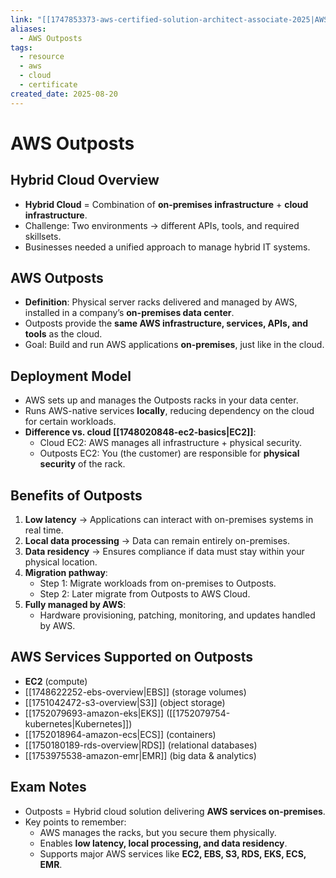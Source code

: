 ```yaml
---
link: "[[1747853373-aws-certified-solution-architect-associate-2025|AWS Certified Solution Architect Associate 2025]]"
aliases:
  - AWS Outposts
tags:
  - resource
  - aws
  - cloud
  - certificate
created_date: 2025-08-20
---
```

# AWS Outposts
## Hybrid Cloud Overview
- **Hybrid Cloud** = Combination of **on-premises infrastructure** + **cloud infrastructure**.
- Challenge: Two environments → different APIs, tools, and required skillsets.
- Businesses needed a unified approach to manage hybrid IT systems.

## **AWS Outposts**
- **Definition**: Physical server racks delivered and managed by AWS, installed in a company’s **on-premises data center**.
- Outposts provide the **same AWS infrastructure, services, APIs, and tools** as the cloud.
- Goal: Build and run AWS applications **on-premises**, just like in the cloud.

## Deployment Model
- AWS sets up and manages the Outposts racks in your data center.
- Runs AWS-native services **locally**, reducing dependency on the cloud for certain workloads.
- **Difference vs. cloud [[1748020848-ec2-basics|EC2]]**:
  - Cloud EC2: AWS manages all infrastructure + physical security.
  - Outposts EC2: You (the customer) are responsible for **physical security** of the rack.

## Benefits of Outposts
1. **Low latency** → Applications can interact with on-premises systems in real time.
2. **Local data processing** → Data can remain entirely on-premises.
3. **Data residency** → Ensures compliance if data must stay within your physical location.
4. **Migration pathway**:
   - Step 1: Migrate workloads from on-premises to Outposts.
   - Step 2: Later migrate from Outposts to AWS Cloud.
5. **Fully managed by AWS**:
   - Hardware provisioning, patching, monitoring, and updates handled by AWS.

## AWS Services Supported on Outposts
- **EC2** (compute)
- [[1748622252-ebs-overview|EBS]] (storage volumes)
- [[1751042472-s3-overview|S3]] (object storage)
- [[1752079693-amazon-eks|EKS]] ([[1752079754-kubernetes|Kubernetes]])
- [[1752018964-amazon-ecs|ECS]] (containers)
- [[1750180189-rds-overview|RDS]] (relational databases)
- [[1753975538-amazon-emr|EMR]] (big data & analytics)

## Exam Notes
- Outposts = Hybrid cloud solution delivering **AWS services on-premises**.
- Key points to remember:
  - AWS manages the racks, but you secure them physically.
  - Enables **low latency, local processing, and data residency**.
  - Supports major AWS services like **EC2, EBS, S3, RDS, EKS, ECS, EMR**.